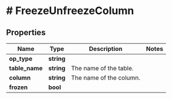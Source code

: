 # # FreezeUnfreezeColumn

## Properties

Name | Type | Description | Notes
------------ | ------------- | ------------- | -------------
**op_type** | **string** |  |
**table_name** | **string** | The name of the table. |
**column** | **string** | The name of the column. |
**frozen** | **bool** |  |

